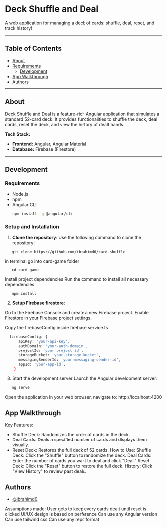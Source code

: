 # Deck Shuffle and Deal

A web application for managing a deck of cards: shuffle, deal, reset, and track history!

---

## Table of Contents
- [About](#about)
- [Requirements](#requirements)
  - [Development](#development)
- [App Walkthrough](#app-walkthrough)
- [Authors](#authors)

---

## About

Deck Shuffle and Deal is a feature-rich Angular application that simulates a standard 52-card deck. It provides functionalities to shuffle the deck, deal cards, reset the deck, and view the history of dealt hands. 

**Tech Stack:**  
- **Frontend:** Angular, Angular Material  
- **Database:** Firebase (Firestore)

---

## Development

### Requirements
- Node.js 
- npm 
- Angular CLI 
  ```bash
  npm install -g @angular/cli
  ```

### Setup and Installation
1. **Clone the repository**: 
Use the following command to clone the repository:
```
   git clone https://github.com/ibrahimd0/card-shuffle
```
in terminal go into card-game folder
```
   cd card-game
```
Install project dependencies
Run the command to install all necessary dependencies:
```
   npm install
```
2. **Setup Firebase firestore**: 

Go to the Firebase Console and create a new Firebase project.
Enable Firestore in your Firebase project settings.

Copy the firebaseConfig inside firebase.service.ts

  ```bash
    firebaseConfig: {
        apiKey: 'your-api-key',
        authDomain: 'your-auth-domain',
        projectId: 'your-project-id',
        storageBucket: 'your-storage-bucket',
        messagingSenderId: 'your-messaging-sender-id',
        appId: 'your-app-id',
      }
 ```

3. Start the development server
Launch the Angular development server:


```bash
   ng serve
```
Open the application
In your web browser, navigate to:
http://localhost:4200

## App Walkthrough

Key Features:
- Shuffle Deck: Randomizes the order of cards in the deck.
- Deal Cards: Deals a specified number of cards and displays them visually.
- Reset Deck: Restores the full deck of 52 cards.
How to Use:
Shuffle Deck: Click the "Shuffle" button to randomize the deck.
Deal Cards: Enter the number of cards you want to deal and click "Deal."
Reset Deck: Click the "Reset" button to restore the full deck.
History: Click "View History" to review past deals.

## Authors
- [@ibrahimd0](https://github.com/ibrahimd0)


Assumptions made: 
User gets to keep every cards dealt until reset is clicked
UI/UX design is based on perference
Can use any Angular version
Can use tailwind css
Can use any repo format







